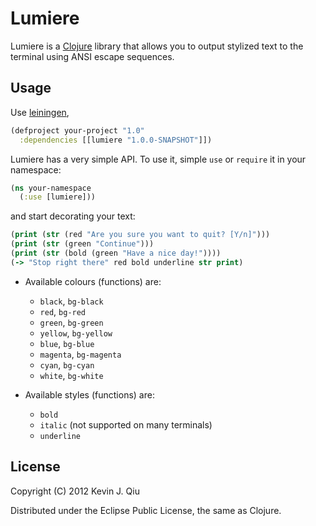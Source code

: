 # Lumiere

Lumiere is a [Clojure](http://clojure.org) library that allows you to output stylized text to the terminal using ANSI escape sequences.

## Usage

Use [leiningen](https://github.com/technomancy/leiningen),

```clojure
(defproject your-project "1.0"
  :dependencies [[lumiere "1.0.0-SNAPSHOT"]])
```

Lumiere has a very simple API. To use it, simple `use` or `require` it in your namespace:

```clojure
(ns your-namespace
  (:use [lumiere]))
```

and start decorating your text:

```clojure
(print (str (red "Are you sure you want to quit? [Y/n]")))
(print (str (green "Continue")))
(print (str (bold (green "Have a nice day!"))))
(-> "Stop right there" red bold underline str print)
```

* Available colours (functions) are:
  * `black`, `bg-black`
  * `red`, `bg-red`
  * `green`, `bg-green`
  * `yellow`, `bg-yellow`
  * `blue`, `bg-blue`
  * `magenta`, `bg-magenta`
  * `cyan`, `bg-cyan`
  * `white`, `bg-white`

* Available styles (functions) are:
  * `bold`
  * `italic` (not supported on many terminals)
  * `underline`

## License

Copyright (C) 2012 Kevin J. Qiu

Distributed under the Eclipse Public License, the same as Clojure.
